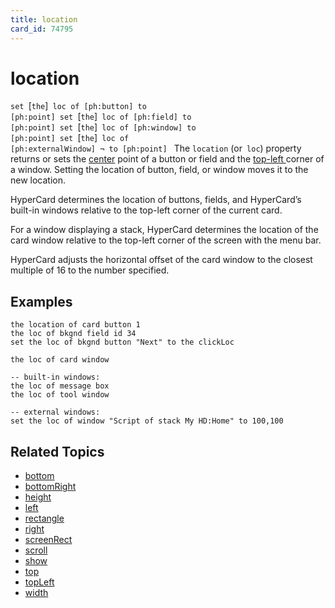 ```yaml
---
title: location
card_id: 74795
---
```


# location

<code>set </code>[<code>the</code>]<code> loc of [ph:button] to [ph:point] set </code>[<code>the</code>]<code> loc of [ph:field] to [ph:point] set </code>[<code>the</code>]<code> loc of [ph:window] to [ph:point] set </code>[<code>the</code>]<code> loc of [ph:externalWindow] ¬     to [ph:point] </code> The <code>location</code> (or<code> loc</code>) property returns or sets the <u>center</u> point of a button or field and the <u>top-left </u>corner of a window. Setting the location of button, field, or window moves it to the new location. 

HyperCard determines the location
of buttons, fields, and HyperCard’s built-in windows relative to the 
top-left corner of the current card. 

For a window displaying a stack, HyperCard determines the location of the card window relative to the top-left corner of the screen with the menu bar.

HyperCard adjusts the horizontal offset of the card window to the closest multiple of 16 to the number specified.

## Examples

```
the location of card button 1
the loc of bkgnd field id 34
set the loc of bkgnd button "Next" to the clickLoc

the loc of card window

-- built-in windows:
the loc of message box
the loc of tool window

-- external windows:
set the loc of window "Script of stack My HD:Home" to 100,100
```

## Related Topics

* [bottom](/HyperTalkReference/properties/bottom)
* [bottomRight](/HyperTalkReference/properties/bottomRight)
* [height](/HyperTalkReference/properties/height)
* [left](/HyperTalkReference/properties/left)
* [rectangle](/HyperTalkReference/properties/rectangle)
* [right](/HyperTalkReference/properties/right)
* [screenRect](/HyperTalkReference/functions/screenRect)
* [scroll](/HyperTalkReference/properties/scroll)
* [show](/HyperTalkReference/commands/show)
* [top](/HyperTalkReference/properties/top)
* [topLeft](/HyperTalkReference/properties/topLeft)
* [width](/HyperTalkReference/properties/width)
